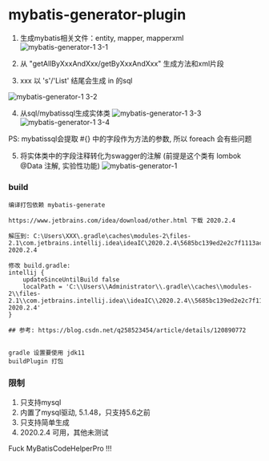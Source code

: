 # mybatis-generator-plugin
1. 生成mybatis相关文件：entity, mapper, mapperxml
![mybatis-generator-1 3-1](https://user-images.githubusercontent.com/24317435/211126081-2d402dbb-a072-4434-8279-26991d729e99.gif)

2. 从 "getAllByXxxAndXxx/getByXxxAndXxx" 生成方法和xml片段
3. xxx 以 's'/'List' 结尾会生成 in 的sql

![mybatis-generator-1 3-2](https://user-images.githubusercontent.com/24317435/211126097-46e3bc29-baf3-4afa-9312-8a6bc8dbb335.gif)

4. 从sql/mybatissql生成实体类
![mybatis-generator-1 3-3](https://user-images.githubusercontent.com/24317435/211126157-1d3d1592-9d4f-4ea7-982f-7d90f0f9f3a8.gif)
![mybatis-generator-1 3-4](https://user-images.githubusercontent.com/24317435/211126160-1b7536cc-1eba-4a8a-b1bb-0c02bae77f69.gif)

PS: mybatissql会提取 #{} 中的字段作为方法的参数, 所以 foreach 会有些问题

5. 将实体类中的字段注释转化为swagger的注解 (前提是这个类有 lombok @Data 注解, 实验性功能)
![mybatis-generator-1](https://user-images.githubusercontent.com/24317435/203993531-48d70bb0-c8c7-45b1-b430-2e2fb86652bd.gif)


### build
```
编译打包依赖 mybatis-generate

https://www.jetbrains.com/idea/download/other.html 下载 2020.2.4

解压到: C:\Users\XXX\.gradle\caches\modules-2\files-2.1\com.jetbrains.intellij.idea\ideaIC\2020.2.4\5685bc139ed2e2c7f1113ac7a9d8f5fc5e3f0334\ideaIC-2020.2.4

修改 build.gradle: 
intellij {
    updateSinceUntilBuild false
    localPath = 'C:\\Users\\Administrator\\.gradle\\caches\\modules-2\\files-2.1\\com.jetbrains.intellij.idea\\ideaIC\\2020.2.4\\5685bc139ed2e2c7f1113ac7a9d8f5fc5e3f0334\\ideaIC-2020.2.4'
}

## 参考: https://blog.csdn.net/q258523454/article/details/120890772


gradle 设置要使用 jdk11
buildPlugin 打包

```

### 限制
1. 只支持mysql
2. 内置了mysql驱动, 5.1.48，只支持5.6之前
3. 只支持简单生成
4. 2020.2.4 可用，其他未测试

Fuck MyBatisCodeHelperPro !!!
